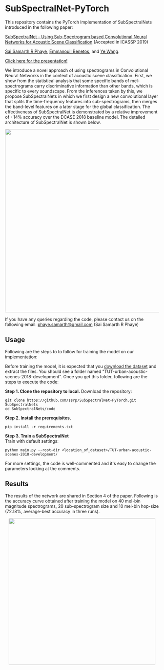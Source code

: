 # SubSpectralNet-PyTorch

This repository contains the PyTorch Implementation of SubSpectralNets introduced in the following paper:

[SubSpectralNet - Using Sub-Spectrogram based Convolutional Neural Networks for Acoustic Scene Classification](https://arxiv.org/abs/1810.12642) (Accepted in ICASSP 2019) 

[Sai Samarth R Phaye](https://ssrp.github.io), [Emmanouil Benetos](http://www.eecs.qmul.ac.uk/~emmanouilb/), and [Ye Wang](https://www.smcnus.org/profile/ye-wang/).

[Click here for the presentation!](https://docs.google.com/presentation/d/1xyvpgGPkdrxgbBbEWvup5sPiajiWRdbQ7CZGd9nW0jY/)

We introduce a novel approach of using spectrograms in Convolutional Neural Networks in the context of acoustic scene classification. First, we show from the statistical analysis that some specific bands of mel-spectrograms carry discriminative information than other bands, which is specific to every soundscape. From the inferences taken by this, we propose SubSpectralNets in which we first design a new convolutional layer that splits the time-frequency features into sub-spectrograms, then merges the band-level features on a later stage for the global classification. The effectiveness of SubSpectralNet is demonstrated by a relative improvement of +14% accuracy over the DCASE 2018 baseline model. The detailed architecture of SubSpectralNet is shown below.

<p align = "center">
<img src="figures/SubSpectralNet.png" width="600">
</p>
                                                 
If you have any queries regarding the code, please contact us on the following email: phaye.samarth@gmail.com (Sai Samarth R Phaye)

## Usage

Following are the steps to to follow for training the model on our implementation:

Before training the model, it is expected that you [download the dataset](https://zenodo.org/record/1228142) and extract the files. You should see a folder named "TUT-urban-acoustic-scenes-2018-development". Once you get this folder, following are the steps to execute the code:

**Step 1. Clone the repository to local.**
Download the repository:
```
git clone https://github.com/ssrp/SubSpectralNet-PyTorch.git SubSpectralNets
cd SubSpectralNets/code
```

**Step 2. Install the prerequisites.**
```
pip install -r requirements.txt
```

**Step 3. Train a SubSpectralNet**  
Train with default settings:
```
python main.py --root-dir <location_of_dataset>/TUT-urban-acoustic-scenes-2018-development/
```
For more settings, the code is well-commented and it's easy to change the parameters looking at the comments. 

## Results
The results of the network are shared in Section 4 of the paper. Following is the accuracy curve obtained after training the model on 40 mel-bin magnitude spectrograms, 20 sub-spectrogram size and 10 mel-bin hop-size (72.18%, average-best accuracy in three runs).

<p align = "center">
<img src="figures/AccPlot.png" width="480">
</p>
